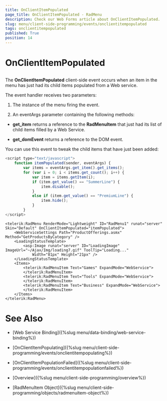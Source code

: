 ```yaml
---
title: OnClientItemPopulated
page_title: OnClientItemPopulated - RadMenu
description: Check our Web Forms article about OnClientItemPopulated.
slug: menu/client-side-programming/events/onclientitempopulated
tags: onclientitempopulated
published: True
position: 14
---
```


# OnClientItemPopulated



## 

The **OnClientItemPopulated** client-side event occurs when an item in the menu has just had its child items populated from a Web service.

The event handler receives two parameters:

1. The instance of the menu firing the event.

1. An eventArgs parameter containing the following methods:

* **get_item** returns a reference to the **RadMenuItem** that just had its list of child items filled by a Web Service.

* **get_domEvent** returns a reference to the DOM event.

You can use this event to tweak the child items that have just been added:

````JavaScript
<script type="text/javascript">
    function itemPopulated(sender, eventArgs) {
        var items = eventArgs.get_item().get_items();
        for (var i = 0; i < items.get_count(); i++) {
            var item = items.getItem(i);
            if (item.get_value() == "SummerLine") {
                item.disable();
            }
            else if (item.get_value() == "PremiumLine") {
                item.hide();
            }
        }
</script>
````

````ASP.NET
<telerik:RadMenu RenderMode="Lightweight" ID="RadMenu1" runat="server" Skin="Default" OnClientItemPopulated="itemPopulated">
    <WebServiceSettings Path="ProductOfferings.asmx" Method="GetProductsByCategory" />
    <LoadingStatusTemplate>
        <asp:Image runat="server" ID="LoadingImage" ImageUrl="~/Ajax/Img/loading7.gif" ToolTip="Loading..."
            Width="81px" Height="21px" />
    </LoadingStatusTemplate>
    <Items>
        <telerik:RadMenuItem Text="Games" ExpandMode="WebService">
        </telerik:RadMenuItem>
        <telerik:RadMenuItem Text="Tools" ExpandMode="WebService">
        </telerik:RadMenuItem>
        <telerik:RadMenuItem Text="Business" ExpandMode="WebService">
        </telerik:RadMenuItem>
    </Items>
</telerik:RadMenu>
````

# See Also

 * [Web Service Binding]({%slug menu/data-binding/web-service-binding%})

 * [OnClientItemPopulating]({%slug menu/client-side-programming/events/onclientitempopulating%})

 * [OnClientItemPopulationFailed]({%slug menu/client-side-programming/events/onclientitempopulationfailed%})

 * [Overview]({%slug menu/client-side-programming/overview%})

 * [RadMenuItem Object]({%slug menu/client-side-programming/objects/radmenuitem-object%})
